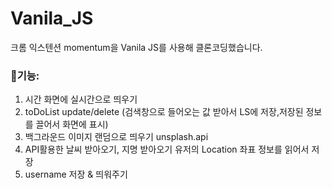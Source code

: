 # Vanila_JS

크롬 익스텐션 momentum을 Vanila JS를 사용해 클론코딩했습니다.

### :dart:기능:

1. 시간 화면에 실시간으로 띄우기 
1. toDoList update/delete
(검색창으로 들어오는 값 받아서 LS에 저장,저장된 정보를 끌어서 화면에 표시)
1. 백그라운드 이미지 랜덤으로 띄우기
unsplash.api
1. API활용한 날씨 받아오기, 지명 받아오기
유저의 Location 좌표 정보를 읽어서 저장
1. username 저장 & 띄워주기

